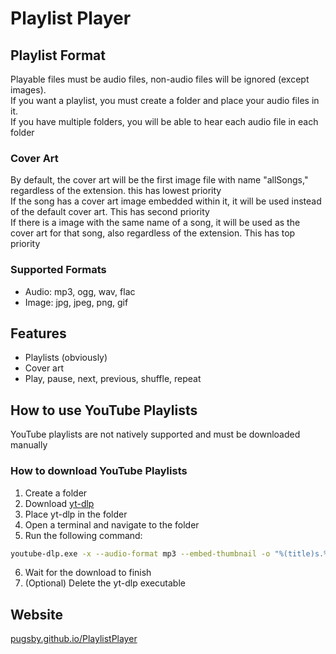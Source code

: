 # Playlist Player
## Playlist Format
Playable files must be audio files, non-audio files will be ignored (except images).<br>
If you want a playlist, you must create a folder and place your audio files in it.<br>
If you have multiple folders, you will be able to hear each audio file in each folder<br>
### Cover Art
By default, the cover art will be the first image file with name "allSongs," regardless of the extension. this has lowest priority<br>
If the song has a cover art image embedded within it, it will be used instead of the default cover art. This has second priority<br>
If there is a image with the same name of a song, it will be used as the cover art for that song, also regardless of the extension. This has top priority<br>
### Supported Formats
- Audio: mp3, ogg, wav, flac
- Image: jpg, jpeg, png, gif
## Features
- Playlists (obviously)
- Cover art
- Play, pause, next, previous, shuffle, repeat
## How to use YouTube Playlists
YouTube playlists are not natively supported and must be downloaded manually
### How to download YouTube Playlists
1. Create a folder
2. Download <a href=https://github.com/yt-dlp/yt-dlp>yt-dlp</a>
3. Place yt-dlp in the folder
4. Open a terminal and navigate to the folder
5. Run the following command:
```bash
youtube-dlp.exe -x --audio-format mp3 --embed-thumbnail -o "%(title)s.%(ext)s" <playlist url>
```
6. Wait for the download to finish
7. (Optional) Delete the yt-dlp executable
## Website
<a href="https://pugsby.github.io/PlaylistPlayer">pugsby.github.io/PlaylistPlayer</a>
